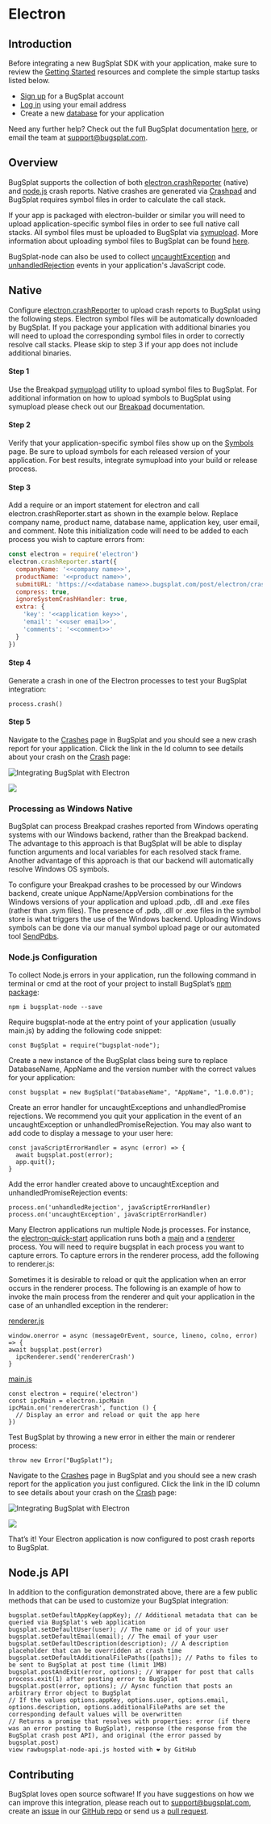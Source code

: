 # Electron

## Introduction

Before integrating a new BugSplat SDK with your application, make sure to review the [Getting Started](https://www.bugsplat.com/resources/bugsplat-101/) resources and complete the simple startup tasks listed below.

* [Sign up](https://app.bugsplat.com/v2/sign-up) for a BugSplat account
* [Log in](https://app.bugsplat.com/auth0/login) using your email address
* Create a new [database](https://app.bugsplat.com/v2/company) for your application

Need any further help? Check out the full BugSplat documentation [here](https://www.bugsplat.com/docs), or email the team at [support@bugsplat.com](mailto:support@bugsplat.com).

## Overview

BugSplat supports the collection of both [electron.crashReporter](https://www.electronjs.org/docs/api/crash-reporter) \(native\) and [node.js](node.js.md) crash reports. Native crashes are generated via [Crashpad](https://github.com/chromium/crashpad) and BugSplat requires symbol files in order to calculate the call stack.

If your app is packaged with electron-builder or similar you will need to upload application-specific symbol files in order to see full native call stacks. All symbol files must be uploaded to BugSplat via [symupload](https://github.com/google/breakpad/blob/master/docs/getting_started_with_breakpad.md#build-process-specificssymbol-generation). More information about uploading symbol files to BugSplat can be found [here](https://www.bugsplat.com/docs/sdk/breakpad#symbols).

BugSplat-node can also be used to collect [uncaughtException](https://nodejs.org/api/process.html#process_event_uncaughtexception) and [unhandledRejection](https://nodejs.org/api/process.html#process_event_unhandledrejection) events in your application's JavaScript code.

## Native

Configure [electron.crashReporter](https://github.com/electron/electron/blob/master/docs/api/crash-reporter.md) to upload crash reports to BugSplat using the following steps. Electron symbol files will be automatically downloaded by BugSplat. If you package your application with additional binaries you will need to upload the corresponding symbol files in order to correctly resolve call stacks. Please skip to step 3 if your app does not include additional binaries.

#### Step 1

Use the Breakpad [symupload](https://www.bugsplat.com/docs/sdk/breakpad#symbols) utility to upload symbol files to BugSplat. For additional information on how to upload symbols to BugSplat using symupload please check out our [Breakpad](https://www.bugsplat.com/docs/sdk/breakpad#symbols) documentation.

#### Step 2

Verify that your application-specific symbol files show up on the [Symbols](https://app.bugsplat.com/v2/symbols/) page. Be sure to upload symbols for each released version of your application. For best results, integrate symupload into your build or release process.

#### Step 3

Add a require or an import statement for electron and call electron.crashReporter.start as shown in the example below. Replace company name, product name, database name, application key, user email, and comment. Note this initialization code will need to be added to each process you wish to capture errors from:

```javascript
const electron = require('electron')
electron.crashReporter.start({
  companyName: '<<company name>>',
  productName: '<<product name>>',
  submitURL: 'https://<<database name>>.bugsplat.com/post/electron/crash.php',
  compress: true,
  ignoreSystemCrashHandler: true,
  extra: {
    'key': '<<application key>>',
    'email': '<<user email>>',
    'comments': '<<comment>>'
  }
}) 
```

#### Step 4

Generate a crash in one of the Electron processes to test your BugSplat integration:

```text
process.crash()
```

#### Step 5

Navigate to the [Crashes](https://app.bugsplat.com/v2/crashes) page in BugSplat and you should see a new crash report for your application. Click the link in the Id column to see details about your crash on the [Crash](https://app.bugsplat.com/v2/crash?id=1) page:



![Integrating BugSplat with Electron](https://www.bugsplat.com/assets/img/docs/electron-crash-reporter-crashes.png)

 

![](../../../../.gitbook/assets/electron-crash-reporter-crash.png)

### Processing as Windows Native

BugSplat can process Breakpad crashes reported from Windows operating systems with our Windows backend, rather than the Breakpad backend. The advantage to this approach is that BugSplat will be able to display function arguments and local variables for each resolved stack frame. Another advantage of this approach is that our backend will automatically resolve Windows OS symbols.

To configure your Breakpad crashes to be processed by our Windows backend, create unique AppName/AppVersion combinations for the Windows versions of your application and upload .pdb, .dll and .exe files \(rather than .sym files\). The presence of .pdb, .dll or .exe files in the symbol store is what triggers the use of the Windows backend. Uploading Windows symbols can be done via our manual symbol upload page or our automated tool [SendPdbs](https://www.bugsplat.com/docs/faq/sendpdbs).

### Node.js Configuration

To collect Node.js errors in your application, run the following command in terminal or cmd at the root of your project to install BugSplat’s [npm package](https://www.npmjs.com/package/bugsplat-node):

```text
npm i bugsplat-node --save
```

Require bugsplat-node at the entry point of your application \(usually main.js\) by adding the following code snippet:

```text
const BugSplat = require("bugsplat-node");
```

Create a new instance of the BugSplat class being sure to replace DatabaseName, AppName and the version number with the correct values for your application:

```text
const bugsplat = new BugSplat("DatabaseName", "AppName", "1.0.0.0");
```

Create an error handler for uncaughtExceptions and unhandledPromise rejections. We recommend you quit your application in the event of an uncaughtException or unhandledPromiseRejection. You may also want to add code to display a message to your user here:

```text
const javaScriptErrorHandler = async (error) => {
  await bugsplat.post(error);
  app.quit();
}
```

Add the error handler created above to uncaughtException and unhandledPromiseRejection events:

```text
process.on('unhandledRejection', javaScriptErrorHandler)
process.on('uncaughtException', javaScriptErrorHandler)
```

Many Electron applications run multiple Node.js processes. For instance, the [electron-quick-start](https://github.com/electron/electron-quick-start) application runs both a [main](https://github.com/electron/electron-quick-start/blob/master/main.js) and a [renderer](https://github.com/electron/electron-quick-start/blob/master/renderer.js) process. You will need to require bugsplat in each process you want to capture errors. To capture errors in the renderer process, add the following to renderer.js:

Sometimes it is desirable to reload or quit the application when an error occurs in the renderer process. The following is an example of how to invoke the main process from the renderer and quit your application in the case of an unhandled exception in the renderer:

[renderer.js](https://github.com/BugSplat-Git/my-electron-crasher/blob/master/renderer.js)

```text
window.onerror = async (messageOrEvent, source, lineno, colno, error) => {
await bugsplat.post(error)
  ipcRenderer.send('rendererCrash')
}
```

[main.js](https://github.com/BugSplat-Git/my-electron-crasher/blob/master/main.js)

```text
const electron = require('electron')
const ipcMain = electron.ipcMain
ipcMain.on('rendererCrash', function () {
  // Display an error and reload or quit the app here
})
```

Test BugSplat by throwing a new error in either the main or renderer process:

```text
throw new Error("BugSplat!");
```

Navigate to the [Crashes](https://app.bugsplat.com/v2/crashes) page in BugSplat and you should see a new crash report for the application you just configured. Click the link in the ID column to see details about your crash on the [Crash](https://app.bugsplat.com/v2/crash?id=1) page:

![Integrating BugSplat with Electron](https://www.bugsplat.com/assets/img/docs/electron-node-js-crashes.png)

![](../../../../.gitbook/assets/electron-node-js-crash%20%281%29.png)

 

That’s it! Your Electron application is now configured to post crash reports to BugSplat.

## Node.js API

In addition to the configuration demonstrated above, there are a few public methods that can be used to customize your BugSplat integration:

```text
bugsplat.setDefaultAppKey(appKey); // Additional metadata that can be queried via BugSplat's web application
bugsplat.setDefaultUser(user); // The name or id of your user
bugsplat.setDefaultEmail(email); // The email of your user 
bugsplat.setDefaultDescription(description); // A description placeholder that can be overridden at crash time
bugsplat.setDefaultAdditionalFilePaths([paths]); // Paths to files to be sent to BugSplat at post time (limit 1MB) 
bugsplat.postAndExit(error, options); // Wrapper for post that calls process.exit(1) after posting error to BugSplat
bugsplat.post(error, options); // Aysnc function that posts an arbitrary Error object to BugSplat
// If the values options.appKey, options.user, options.email, options.description, options.additionalFilePaths are set the corresponding default values will be overwritten
// Returns a promise that resolves with properties: error (if there was an error posting to BugSplat), response (the response from the BugSplat crash post API), and original (the error passed by bugsplat.post)
view rawbugsplat-node-api.js hosted with ❤ by GitHub
```

## Contributing

BugSplat loves open source software! If you have suggestions on how we can improve this integration, please reach out to support@bugsplat.com, create an [issue](https://github.com/BugSplat-Git/bugsplat-node/issues) in our [GitHub repo](https://github.com/BugSplat-Git/bugsplat-node) or send us a [pull request](https://github.com/BugSplat-Git/bugsplat-node/pulls).


